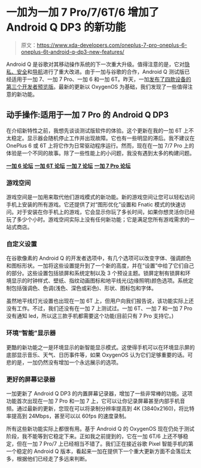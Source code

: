 # 一加为一加 7 Pro/7/6T/6 增加了 Android Q DP3 的新功能

> 原文：<https://www.xda-developers.com/oneplus-7-pro-oneplus-6-oneplus-6t-android-q-dp3-new-features/>

Android Q 是谷歌对其移动操作系统的下一次重大升级。值得注意的是，它对[隐私、安全](https://www.xda-developers.com/android-q-security-privacy-features/)和[导航](https://www.xda-developers.com/android-q-beta-3-released/)进行了重大改进。由于一加与谷歌的合作，Android Q 测试版已经适用于一加 7、一加 7 Pro、一加 6 和一加 6T。昨天，一加[发布了四款设备的第三个开发者预览版](https://www.xda-developers.com/oneplus-7-pro-oneplus-6-oneplus-6t-android-q-beta/)。最新的更新以 OxygenOS 为基础，我们发现了一些值得注意的新功能。

## 动手操作:适用于一加 7 Pro 的 Android Q DP3

在介绍新特性之前，我想先谈谈测试版软件的体验。这个更新在我的一加 6T 上不太稳定。显示器会随机停止工作并出现故障。它也有一些明显的滞后。我不建议在 OnePlus 6 或 6T 上将它作为日常驱动程序运行。然而，现在在一加 7/7 Pro 上的体验是一个不同的故事。除了一些性能上的小问题，我没有遇到太多的构建问题。

[**一加 6 论坛**](https://forum.xda-developers.com/oneplus-6) [**一加 6T 论坛**](https://forum.xda-developers.com/oneplus-6t) **[一加 7 论坛](https://forum.xda-developers.com/oneplus-7-pro)** [**一加 7 Pro 论坛**](https://forum.xda-developers.com/oneplus-7-pro)

### 游戏空间

游戏空间是一加用来取代他们游戏模式的新功能。新的游戏空间让您可以轻松访问手机上安装的所有游戏。它还提供了对“图形优化”设置和 Fnatic 模式的快速访问。对于安装在你手机上的游戏，它会显示你玩了多长时间，如果你想灵活你已经玩了多少个小时。游戏空间实际上没有任何新功能；它是满足您所有游戏需求的一站式商店。

### 自定义设置

在谷歌像素的 Android Q 的开发者选项中，有几个选项可以改变字体、强调颜色和图标形状。一加将这些设置提升到了一个新的高度，并在“设置”中给了它们自己的部分。这些设置包括锁屏和系统定制以及 3 个预设主题。锁屏定制有锁屏和环境显示的时钟样式、壁纸、指纹动画图标和地平线光(边缘照明)颜色选项。系统定制包括强调色、色调(浅色、深色或彩色)、形状、图标包和字体。

虽然地平线灯光设置也出现在一加 6T 上，但用户向我们报告说，该功能实际上还没有工作。不过，我们还没有在一加 7 上测试过。一加 6T、一加 7 和一加 7 Pro 没有通知 led，所以这三款手机都需要这个功能(目前只有 7 Pro 支持它。)

### 环境“智能”显示器

更酷的新功能之一是环境显示的新智能显示模式。这使得手机可以在环境显示屏的底部显示音乐、天气、日历事件等，如果 OxygenOS 认为它们足够重要的话。可悲的是，一加仍然没有增加一个永远展示的选项。

### 更好的屏幕记录器

一加更新了 Android Q DP3 的内置屏幕记录器，增加了一些非常棒的功能。这项功能首次出现在一加 7 Pro 和一加 7 上，它可以让你记录屏幕甚至内部手机音频。通过最新的更新，您现在可以将录制分辨率提高到 4K (3840x2160)，将比特率提高到 24Mbps，甚至可以以 60fps 的速度录制。

所有这些新功能实际上都很有用。基于 Android Q 的 OxygenOS 现在仍处于测试阶段，我不能等到它稳定下来。正如我之前提到的，它在一加 6T/6 上还不够稳定，但在一加 7 Pro/7 上已经相当不错了。我们正在接近谷歌 Pixel 智能手机的第一个稳定的 Android Q 版本，看起来一加在提供下一个重大更新方面不会落后太多，根据他们已经走了多远来判断。